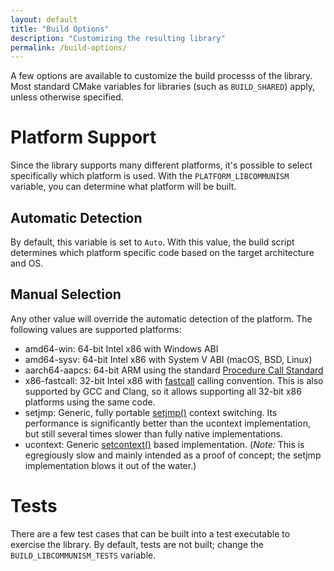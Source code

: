 ```yaml
---
layout: default
title: "Build Options"
description: "Customizing the resulting library"
permalink: /build-options/
---
```

A few options are available to customize the build processs of the library. Most standard CMake variables for libraries (such as `BUILD_SHARED`) apply, unless otherwise specified.

# Platform Support
Since the library supports many different platforms, it's possible to select specifically which platform is used. With the `PLATFORM_LIBCOMMUNISM` variable, you can determine what platform will be built.

## Automatic Detection
By default, this variable is set to `Auto`. With this value, the build script determines which platform specific code based on the target architecture and OS.

## Manual Selection
Any other value will override the automatic detection of the platform. The following values are supported platforms:

- amd64-win: 64-bit Intel x86 with Windows ABI
- amd64-sysv: 64-bit Intel x86 with System V ABI (macOS, BSD, Linux)
- aarch64-aapcs: 64-bit ARM using the standard [Procedure Call Standard](https://github.com/ARM-software/abi-aa/blob/main/aapcs64/aapcs64.rst)
- x86-fastcall: 32-bit Intel x86 with [fastcall](https://docs.microsoft.com/en-us/cpp/cpp/fastcall?view=msvc-160) calling convention. This is also supported by GCC and Clang, so it allows supporting all 32-bit x86 platforms using the same code.
- setjmp: Generic, fully portable [setjmp()](https://linux.die.net/man/3/sigsetjmp) context switching. Its performance is significantly better than the ucontext implementation, but still several times slower than fully native implementations.
- ucontext: Generic [setcontext()](https://en.wikipedia.org/wiki/Setcontext) based implementation. (_Note:_ This is egregiously slow and mainly intended as a proof of concept; the setjmp implementation blows it out of the water.)

# Tests
There are a few test cases that can be built into a test executable to exercise the library. By default, tests are not built; change the `BUILD_LIBCOMMUNISM_TESTS` variable.
